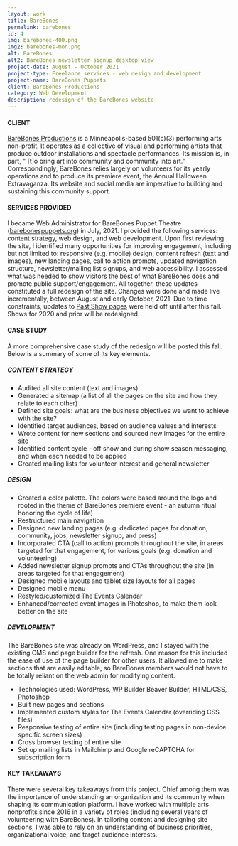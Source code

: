 ```yaml
---
layout: work
title: BareBones
permalink: barebones
id: 4
img: barebones-400.png
img2: barebones-mon.png
alt: BareBones
alt2: BareBones newsletter signup desktop view
project-date: August - October 2021
project-type: Freelance services - web design and development
project-name: BareBones Puppets
client: BareBones Productions
category: Web Development
description: redesign of the BareBones website
---
```

<h4>CLIENT</h4>
<div class="page-content-text">
<a href="https://barebonespuppets.org/">BareBones Productions</a> is a Minneapolis-based 501(c)(3) performing arts non-profit. It operates as a collective of visual and performing artists that produce outdoor installations and spectacle performances. Its mission is, in part, " [t]o bring art into community and community into art." Correspondingly, BareBones relies largely on volunteers for its yearly operations and to produce its premiere event, the Annual Halloween Extravaganza. Its website and social media are imperative to building and sustaining this community support.
</div>

<h4>SERVICES PROVIDED</h4>
<div class="page-content-text">
I became Web Administrator for BareBones Puppet Theatre (<a href="https://barebonespuppets.org/">barebonespuppets.org</a>) in July, 2021. I provided the following services: content strategy, web design, and web development. Upon first reviewing the site, I identified many opportunities for improving engagement, including but not limited to: responsive (e.g. mobile) design, content refresh (text and images), new landing pages, call to action prompts, updated navigation structure, newsletter/mailing list signups, and web accessibility. I assessed what was needed to show visitors the best of what BareBones does and promote public support/engagement. All together, these updates constituted a full redesign of the site. Changes were done and made live incrementally, between August and early October, 2021. Due to time constraints, updates to <a href="https://barebonespuppets.org/halloweens-past/">Past Show pages</a> were held off until after this fall. Shows for 2020 and prior will be redesigned.    
</div>

<h4>CASE STUDY</h4>
<div class="page-content-text">
A more comprehensive case study of the redesign will be posted this fall. Below is a summary of some of its key elements.
</div>

<div class="page-content-text">
<h5>CONTENT STRATEGY</h5>
<ul>
<li>Audited all site content (text and images)</li>
<li>Generated a sitemap (a list of all the pages on the site and how they relate to each other)</li>
<li>Defined site goals: what are the business objectives we want to achieve with the site?</li>
<li>Identified target audiences, based on audience values and interests</li>
<li>Wrote content for new sections and sourced new images for the entire site</li>
<li>Identified content cycle - off show and during show season messaging, and when each needed to be applied</li>
<li>Created mailing lists for volunteer interest and general newsletter</li>
</ul>   
</div>

<div class="page-content-text">
<h5>DESIGN</h5>
<ul>
<li>Created a color palette. The colors were based around the logo and rooted in the theme of BareBones premiere event - an autumn ritual honoring the cycle of life)</li>
<li>Restructured main navigation</li>
<li>Designed new landing pages (e.g. dedicated pages for donation, community, jobs, newsletter signup, and press)</li>
<li>Incorporated CTA (call to action) prompts throughout the site, in areas targeted for that engagement, for various goals (e.g. donation and volunteering)</li>
<li>Added newsletter signup prompts and CTAs throughout the site (in areas targeted for that engagement)</li>
<li>Designed mobile layouts and tablet size layouts for all pages</li>
<li>Designed mobile menu</li>
<li>Restyled/customized The Events Calendar</li>
<li>Enhanced/corrected event images in Photoshop, to make them look better on the site</li>
</ul>
</div>

<div class="page-content-text">
<h5>DEVELOPMENT</h5>
The BareBones site was already on WordPress, and I stayed with the existing CMS and page builder for the refresh. One reason for this included the ease of use of the page builder for other users. It allowed me to make sections that are easily editable, so BareBones members would not have to be totally reliant on the web admin for modifying content.
<div style="margin-bottom:.25cm"></div>
<ul>
<li>Technologies used: WordPress, WP Builder Beaver Builder, HTML/CSS, Photoshop</li>
<li>Built new pages and sections</li>
<li>Implemented custom styles for The Events Calendar (overriding CSS files)</li>
<li>Responsive testing of entire site (including testing pages in non-device specific screen sizes)</li>
<li>Cross browser testing of entire site</li>
<li>Set up mailing lists in Mailchimp and Google reCAPTCHA for subscription form</li>
</ul>
</div>

<h4>KEY TAKEAWAYS</h4>
<div class="page-content-text">
There were several key takeaways from this project. Chief among them was the importance of understanding an organization and its community when shaping its communication platform. I have worked with multiple arts nonprofits since 2016 in a variety of roles (including several years of volunteering with BareBones). In tailoring content and designing site sections, I was able to rely on an understanding of business priorities, organizational voice, and target audience interests.
</div>
